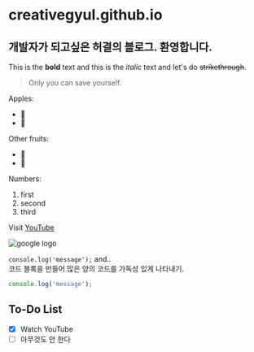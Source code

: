 # creativegyul.github.io

## 개발자가 되고싶은 허결의 블로그. 환영합니다.
This is the **bold** text and this is the *italic* text and let's do ~~strikethrough~~.

<!-- Quote -->
> Only you can save yourself.

<!-- Bullet List -->
Apples:
* 🍎
* 🍏

Other fruits:
- 🍋
- 🍑

<!-- Numbered List -->
Numbers:
1. first
2. second
3. third

<!-- Link -->
Visit [YouTube](https://www.youtube.com/)

<!-- Image -->
![google logo](https://www.google.com/images/branding/googlelogo/1x/googlelogo_color_272x92dp.png)

<!-- Code -->
`console.log('message');` and..<br>
코드 블록을 만들어 많은 양의 코드를 가독성 있게 나타내기.

```ts
console.log('message');
```
## To-Do List
- [x] Watch YouTube
- [ ] 아무것도 안 한다
